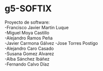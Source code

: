 # g5-SOFTIX
Proyecto de software:  
-Francisco Javier Martin Luque  
-Miguel Moya Castillo  
-Alejandro Ramos Peña  
-Javier Carmona Gálvez
-Jose Torres Postigo  
-Alejandro Caro Casado  
-Susana Gomez Alvarez  
-Alba Sánchez Ibáñez  
-Fernando Calvo Díaz
